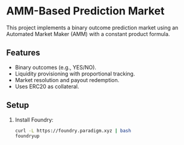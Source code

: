 # AMM-Based Prediction Market

This project implements a binary outcome prediction market using an Automated Market Maker (AMM) with a constant product formula.

## Features
- Binary outcomes (e.g., YES/NO).
- Liquidity provisioning with proportional tracking.
- Market resolution and payout redemption.
- Uses ERC20 as collateral.

## Setup
1. Install Foundry:
   ```bash
   curl -L https://foundry.paradigm.xyz | bash
   foundryup
